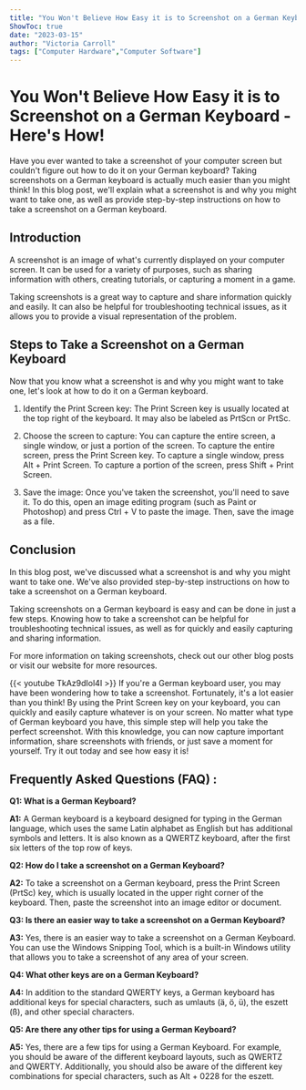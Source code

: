 ```yaml
---
title: "You Won't Believe How Easy it is to Screenshot on a German Keyboard - Here's How!"
ShowToc: true 
date: "2023-03-15"
author: "Victoria Carroll" 
tags: ["Computer Hardware","Computer Software"]
---
```

# You Won't Believe How Easy it is to Screenshot on a German Keyboard - Here's How!

Have you ever wanted to take a screenshot of your computer screen but couldn't figure out how to do it on your German keyboard? Taking screenshots on a German keyboard is actually much easier than you might think! In this blog post, we'll explain what a screenshot is and why you might want to take one, as well as provide step-by-step instructions on how to take a screenshot on a German keyboard. 

## Introduction

A screenshot is an image of what's currently displayed on your computer screen. It can be used for a variety of purposes, such as sharing information with others, creating tutorials, or capturing a moment in a game. 

Taking screenshots is a great way to capture and share information quickly and easily. It can also be helpful for troubleshooting technical issues, as it allows you to provide a visual representation of the problem. 

## Steps to Take a Screenshot on a German Keyboard

Now that you know what a screenshot is and why you might want to take one, let's look at how to do it on a German keyboard. 

1. Identify the Print Screen key: The Print Screen key is usually located at the top right of the keyboard. It may also be labeled as PrtScn or PrtSc. 

2. Choose the screen to capture: You can capture the entire screen, a single window, or just a portion of the screen. To capture the entire screen, press the Print Screen key. To capture a single window, press Alt + Print Screen. To capture a portion of the screen, press Shift + Print Screen. 

3. Save the image: Once you've taken the screenshot, you'll need to save it. To do this, open an image editing program (such as Paint or Photoshop) and press Ctrl + V to paste the image. Then, save the image as a file. 

## Conclusion

In this blog post, we've discussed what a screenshot is and why you might want to take one. We've also provided step-by-step instructions on how to take a screenshot on a German keyboard. 

Taking screenshots on a German keyboard is easy and can be done in just a few steps. Knowing how to take a screenshot can be helpful for troubleshooting technical issues, as well as for quickly and easily capturing and sharing information. 

For more information on taking screenshots, check out our other blog posts or visit our website for more resources.

{{< youtube TkAz9dIol4I >}} 
If you're a German keyboard user, you may have been wondering how to take a screenshot. Fortunately, it's a lot easier than you think! By using the Print Screen key on your keyboard, you can quickly and easily capture whatever is on your screen. No matter what type of German keyboard you have, this simple step will help you take the perfect screenshot. With this knowledge, you can now capture important information, share screenshots with friends, or just save a moment for yourself. Try it out today and see how easy it is!

## Frequently Asked Questions (FAQ) :
**Q1: What is a German Keyboard?**

**A1:** A German keyboard is a keyboard designed for typing in the German language, which uses the same Latin alphabet as English but has additional symbols and letters. It is also known as a QWERTZ keyboard, after the first six letters of the top row of keys.

**Q2: How do I take a screenshot on a German Keyboard?**

**A2:** To take a screenshot on a German keyboard, press the Print Screen (PrtSc) key, which is usually located in the upper right corner of the keyboard. Then, paste the screenshot into an image editor or document.

**Q3: Is there an easier way to take a screenshot on a German Keyboard?**

**A3:** Yes, there is an easier way to take a screenshot on a German Keyboard. You can use the Windows Snipping Tool, which is a built-in Windows utility that allows you to take a screenshot of any area of your screen.

**Q4: What other keys are on a German Keyboard?**

**A4:** In addition to the standard QWERTY keys, a German keyboard has additional keys for special characters, such as umlauts (ä, ö, ü), the eszett (ß), and other special characters.

**Q5: Are there any other tips for using a German Keyboard?**

**A5:** Yes, there are a few tips for using a German Keyboard. For example, you should be aware of the different keyboard layouts, such as QWERTZ and QWERTY. Additionally, you should also be aware of the different key combinations for special characters, such as Alt + 0228 for the eszett.




